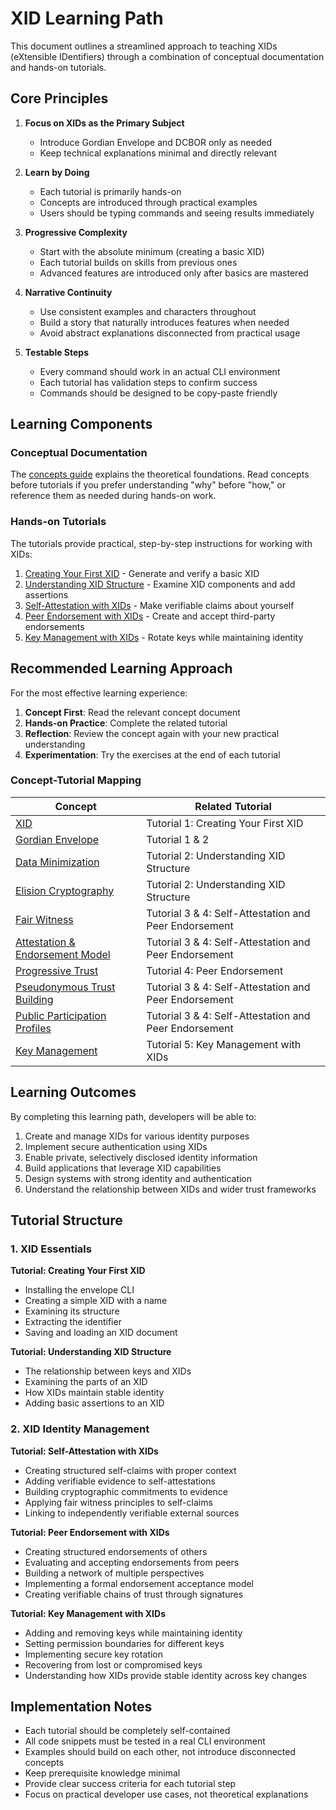 # XID Learning Path

This document outlines a streamlined approach to teaching XIDs (eXtensible IDentifiers) through a combination of conceptual documentation and hands-on tutorials.

## Core Principles

1. **Focus on XIDs as the Primary Subject**
   - Introduce Gordian Envelope and DCBOR only as needed
   - Keep technical explanations minimal and directly relevant

2. **Learn by Doing**
   - Each tutorial is primarily hands-on
   - Concepts are introduced through practical examples
   - Users should be typing commands and seeing results immediately

3. **Progressive Complexity**
   - Start with the absolute minimum (creating a basic XID)
   - Each tutorial builds on skills from previous ones
   - Advanced features are introduced only after basics are mastered

4. **Narrative Continuity**
   - Use consistent examples and characters throughout
   - Build a story that naturally introduces features when needed
   - Avoid abstract explanations disconnected from practical usage

5. **Testable Steps**
   - Every command should work in an actual CLI environment
   - Each tutorial has validation steps to confirm success
   - Commands should be designed to be copy-paste friendly

## Learning Components

### Conceptual Documentation

The [concepts guide](concepts/README.md) explains the theoretical foundations. Read concepts before tutorials if you prefer understanding "why" before "how," or reference them as needed during hands-on work.

### Hands-on Tutorials

The tutorials provide practical, step-by-step instructions for working with XIDs:

1. [Creating Your First XID](tutorials/01-your-first-xid.md) - Generate and verify a basic XID
2. [Understanding XID Structure](tutorials/02-understanding-xid-structure.md) - Examine XID components and add assertions
3. [Self-Attestation with XIDs](tutorials/03-self-attestation-with-xids.md) - Make verifiable claims about yourself
4. [Peer Endorsement with XIDs](tutorials/04-peer-endorsement-with-xids.md) - Create and accept third-party endorsements
5. [Key Management with XIDs](tutorials/05-key-management-with-xids.md) - Rotate keys while maintaining identity

## Recommended Learning Approach

For the most effective learning experience:

1. **Concept First**: Read the relevant concept document
2. **Hands-on Practice**: Complete the related tutorial
3. **Reflection**: Review the concept again with your new practical understanding
4. **Experimentation**: Try the exercises at the end of each tutorial

### Concept-Tutorial Mapping

| Concept | Related Tutorial |
|---------|------------------|
| [XID](concepts/xid.md) | Tutorial 1: Creating Your First XID |
| [Gordian Envelope](concepts/gordian-envelope.md) | Tutorial 1 & 2 |
| [Data Minimization](concepts/data-minimization.md) | Tutorial 2: Understanding XID Structure |
| [Elision Cryptography](concepts/elision-cryptography.md) | Tutorial 2: Understanding XID Structure |
| [Fair Witness](concepts/fair-witness.md) | Tutorial 3 & 4: Self-Attestation and Peer Endorsement |
| [Attestation & Endorsement Model](concepts/attestation-endorsement-model.md) | Tutorial 3 & 4: Self-Attestation and Peer Endorsement |
| [Progressive Trust](concepts/progressive-trust.md) | Tutorial 4: Peer Endorsement |
| [Pseudonymous Trust Building](concepts/pseudonymous-trust-building.md) | Tutorial 3 & 4: Self-Attestation and Peer Endorsement |
| [Public Participation Profiles](concepts/public-participation-profiles.md) | Tutorial 3 & 4: Self-Attestation and Peer Endorsement |
| [Key Management](concepts/key-management.md) | Tutorial 5: Key Management with XIDs |

## Learning Outcomes

By completing this learning path, developers will be able to:

1. Create and manage XIDs for various identity purposes
2. Implement secure authentication using XIDs
3. Enable private, selectively disclosed identity information
4. Build applications that leverage XID capabilities
5. Design systems with strong identity and authentication
6. Understand the relationship between XIDs and wider trust frameworks

## Tutorial Structure

### 1. XID Essentials

**Tutorial: Creating Your First XID**
- Installing the envelope CLI
- Creating a simple XID with a name
- Examining its structure
- Extracting the identifier
- Saving and loading an XID document

**Tutorial: Understanding XID Structure**
- The relationship between keys and XIDs
- Examining the parts of an XID
- How XIDs maintain stable identity
- Adding basic assertions to an XID

### 2. XID Identity Management

**Tutorial: Self-Attestation with XIDs**
- Creating structured self-claims with proper context
- Adding verifiable evidence to self-attestations
- Building cryptographic commitments to evidence
- Applying fair witness principles to self-claims
- Linking to independently verifiable external sources

**Tutorial: Peer Endorsement with XIDs**
- Creating structured endorsements of others
- Evaluating and accepting endorsements from peers
- Building a network of multiple perspectives
- Implementing a formal endorsement acceptance model
- Creating verifiable chains of trust through signatures

**Tutorial: Key Management with XIDs**
- Adding and removing keys while maintaining identity
- Setting permission boundaries for different keys
- Implementing secure key rotation
- Recovering from lost or compromised keys
- Understanding how XIDs provide stable identity across key changes


## Implementation Notes

- Each tutorial should be completely self-contained
- All code snippets must be tested in a real CLI environment
- Examples should build on each other, not introduce disconnected concepts
- Keep prerequisite knowledge minimal
- Provide clear success criteria for each tutorial step
- Focus on practical developer use cases, not theoretical explanations